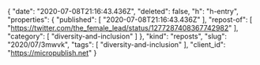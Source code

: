 {
  "date": "2020-07-08T21:16:43.436Z",
  "deleted": false,
  "h": "h-entry",
  "properties": {
    "published": [
      "2020-07-08T21:16:43.436Z"
    ],
    "repost-of": [
      "https://twitter.com/the_female_lead/status/1277287408367742982"
    ],
    "category": [
      "diversity-and-inclusion"
    ]
  },
  "kind": "reposts",
  "slug": "2020/07/3mwvk",
  "tags": [
    "diversity-and-inclusion"
  ],
  "client_id": "https://micropublish.net"
}
